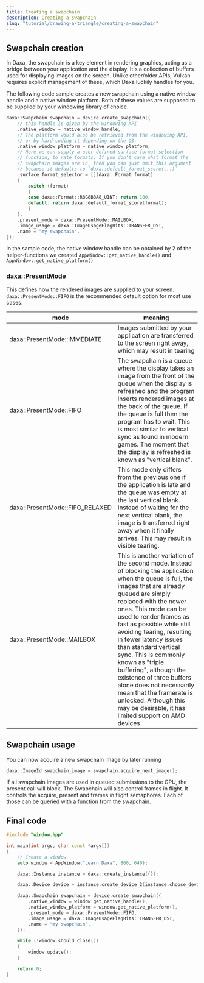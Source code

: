 ```yaml
---
title: Creating a swapchain
description: Creating a swapchain
slug: "tutorial/drawing-a-triangle/creating-a-swapchain"
---
```


## Swapchain creation

In Daxa, the swapchain is a key element in rendering graphics, acting as a bridge between your application and the display. It's a collection of buffers used for displaying images on the screen. Unlike other/older APIs, Vulkan requires explicit management of these, which Daxa luckily handles for you.

The following code sample creates a new swapchain using a native window handle and a native window platform. Both of these values are supposed to be supplied by your windowing library of choice.

```cpp
daxa::Swapchain swapchain = device.create_swapchain({
    // this handle is given by the windowing API
    .native_window = native_window_handle,
    // The platform would also be retrieved from the windowing API,
    // or by hard-coding it depending on the OS.
    .native_window_platform = native_window_platform,
    // Here we can supply a user-defined surface format selection
    // function, to rate formats. If you don't care what format the
    // swapchain images are in, then you can just omit this argument
    // because it defaults to `daxa::default_format_score(...)`
    .surface_format_selector = [](daxa::Format format)
    {
        switch (format)
        {
        case daxa::Format::R8G8B8A8_UINT: return 100;
        default: return daxa::default_format_score(format);
        }
    },
    .present_mode = daxa::PresentMode::MAILBOX,
    .image_usage = daxa::ImageUsageFlagBits::TRANSFER_DST,
    .name = "my swapchain",
});
```

In the sample code, the native window handle can be obtained by 2 of the helper-functions we created `AppWindow::get_native_handle()` and `AppWindow::get_native_platform()`

### daxa::PresentMode

This defines how the rendered images are supplied to your screen. `daxa::PresentMode::FIFO` is the recommended default option for most use cases.

| mode | meaning |
| --- | --- |
| daxa::PresentMode::IMMEDIATE | Images submitted by your application are transferred to the screen right away, which may result in tearing |
| daxa::PresentMode::FIFO | The swapchain is a queue where the display takes an image from the front of the queue when the display is refreshed and the program inserts rendered images at the back of the queue. If the queue is full then the program has to wait. This is most similar to vertical sync as found in modern games. The moment that the display is refreshed is known as "vertical blank". |
| daxa::PresentMode::FIFO_RELAXED | This mode only differs from the previous one if the application is late and the queue was empty at the last vertical blank. Instead of waiting for the next vertical blank, the image is transferred right away when it finally arrives. This may result in visible tearing. |
| daxa::PresentMode::MAILBOX | This is another variation of the second mode. Instead of blocking the application when the queue is full, the images that are already queued are simply replaced with the newer ones. This mode can be used to render frames as fast as possible while still avoiding tearing, resulting in fewer latency issues than standard vertical sync. This is commonly known as "triple buffering", although the existence of three buffers alone does not necessarily mean that the framerate is unlocked. Although this may be desirable, it has limited support on AMD devices |

## Swapchain usage

You can now acquire a new swapchain image by later running

```cpp
daxa::ImageId swapchain_image = swapchain.acquire_next_image();
```

If all swapchain images are used in queued submissions to the GPU, the present call will block. The Swapchain will also control frames in flight. It controls the acquire, present and frames in flight semaphores. Each of those can be queried with a function from the swapchain.

## Final code

```cpp
#include "window.hpp"

int main(int argc, char const *argv[])
{
    // Create a window
    auto window = AppWindow("Learn Daxa", 860, 640);

    daxa::Instance instance = daxa::create_instance({});

    daxa::Device device = instance.create_device_2(instance.choose_device({}, {}));

    daxa::Swapchain swapchain = device.create_swapchain({
        .native_window = window.get_native_handle(),
        .native_window_platform = window.get_native_platform(),
        .present_mode = daxa::PresentMode::FIFO,
        .image_usage = daxa::ImageUsageFlagBits::TRANSFER_DST,
        .name = "my swapchain",
    });

    while (!window.should_close())
    {
        window.update();
    }

    return 0;
}
```
